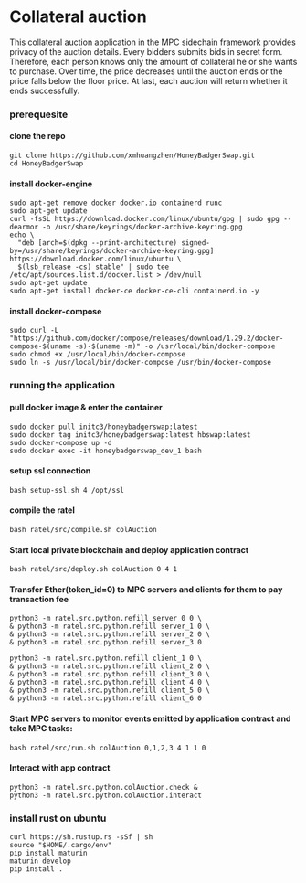 # Collateral auction

This collateral auction application in the MPC sidechain framework provides privacy of the auction details. Every bidders submits bids in secret form. Therefore, each person knows only the amount of collateral he or she wants to purchase. Over time, the price decreases until the auction ends or the price falls below the floor price. At last, each auction will return whether it ends successfully.


### prerequesite

#### clone the repo
```
git clone https://github.com/xmhuangzhen/HoneyBadgerSwap.git
cd HoneyBadgerSwap
```
#### install docker-engine
```
sudo apt-get remove docker docker.io containerd runc
sudo apt-get update
curl -fsSL https://download.docker.com/linux/ubuntu/gpg | sudo gpg --dearmor -o /usr/share/keyrings/docker-archive-keyring.gpg
echo \
  "deb [arch=$(dpkg --print-architecture) signed-by=/usr/share/keyrings/docker-archive-keyring.gpg] https://download.docker.com/linux/ubuntu \
  $(lsb_release -cs) stable" | sudo tee /etc/apt/sources.list.d/docker.list > /dev/null
sudo apt-get update
sudo apt-get install docker-ce docker-ce-cli containerd.io -y
```

#### install docker-compose
```
sudo curl -L "https://github.com/docker/compose/releases/download/1.29.2/docker-compose-$(uname -s)-$(uname -m)" -o /usr/local/bin/docker-compose
sudo chmod +x /usr/local/bin/docker-compose
sudo ln -s /usr/local/bin/docker-compose /usr/bin/docker-compose
```

### running the application

#### pull docker image & enter the container
```
sudo docker pull initc3/honeybadgerswap:latest
sudo docker tag initc3/honeybadgerswap:latest hbswap:latest
sudo docker-compose up -d
sudo docker exec -it honeybadgerswap_dev_1 bash
```

#### setup ssl connection
```
bash setup-ssl.sh 4 /opt/ssl
```

#### compile the ratel
```
bash ratel/src/compile.sh colAuction
```

#### Start local private blockchain and deploy application contract
```
bash ratel/src/deploy.sh colAuction 0 4 1
```
#### Transfer Ether(token_id=0) to MPC servers and clients for them to pay transaction fee

```
python3 -m ratel.src.python.refill server_0 0 \
& python3 -m ratel.src.python.refill server_1 0 \
& python3 -m ratel.src.python.refill server_2 0 \
& python3 -m ratel.src.python.refill server_3 0 
```

```
python3 -m ratel.src.python.refill client_1 0 \
& python3 -m ratel.src.python.refill client_2 0 \
& python3 -m ratel.src.python.refill client_3 0 \
& python3 -m ratel.src.python.refill client_4 0 \
& python3 -m ratel.src.python.refill client_5 0 \
& python3 -m ratel.src.python.refill client_6 0
```
#### Start MPC servers to monitor events emitted by application contract and take MPC tasks:

```
bash ratel/src/run.sh colAuction 0,1,2,3 4 1 1 0
```

#### Interact with app contract
```
python3 -m ratel.src.python.colAuction.check & 
python3 -m ratel.src.python.colAuction.interact 
```


### install rust on ubuntu
```
curl https://sh.rustup.rs -sSf | sh
source "$HOME/.cargo/env"
pip install maturin
maturin develop
pip install .
```
